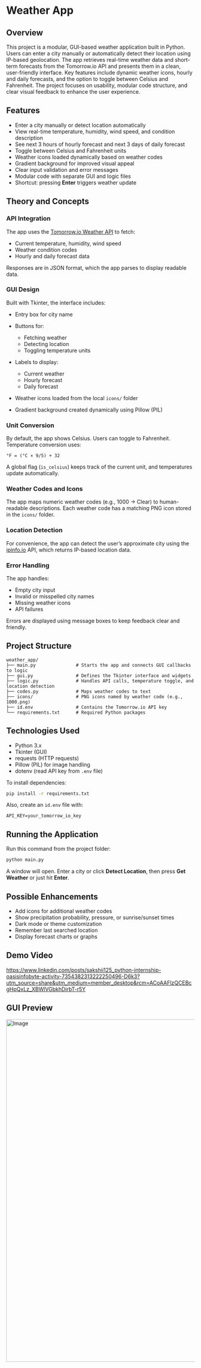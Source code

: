 # Weather App

## Overview

This project is a modular, GUI-based weather application built in Python. Users can enter a city manually or automatically detect their location using IP-based geolocation. The app retrieves real-time weather data and short-term forecasts from the Tomorrow.io API and presents them in a clean, user-friendly interface. Key features include dynamic weather icons, hourly and daily forecasts, and the option to toggle between Celsius and Fahrenheit. The project focuses on usability, modular code structure, and clear visual feedback to enhance the user experience.


## Features

* Enter a city manually or detect location automatically
* View real-time temperature, humidity, wind speed, and condition description
* See next 3 hours of hourly forecast and next 3 days of daily forecast
* Toggle between Celsius and Fahrenheit units
* Weather icons loaded dynamically based on weather codes
* Gradient background for improved visual appeal
* Clear input validation and error messages
* Modular code with separate GUI and logic files
* Shortcut: pressing **Enter** triggers weather update


## Theory and Concepts

### API Integration

The app uses the [Tomorrow.io Weather API](https://www.tomorrow.io/) to fetch:

* Current temperature, humidity, wind speed
* Weather condition codes
* Hourly and daily forecast data

Responses are in JSON format, which the app parses to display readable data.

### GUI Design

Built with Tkinter, the interface includes:

* Entry box for city name
* Buttons for:

  * Fetching weather
  * Detecting location
  * Toggling temperature units
* Labels to display:

  * Current weather
  * Hourly forecast
  * Daily forecast
* Weather icons loaded from the local `icons/` folder
* Gradient background created dynamically using Pillow (PIL)


### Unit Conversion

By default, the app shows Celsius. Users can toggle to Fahrenheit.
Temperature conversion uses:

```
°F = (°C × 9/5) + 32
```

A global flag (`is_celsius`) keeps track of the current unit, and temperatures update automatically.


### Weather Codes and Icons

The app maps numeric weather codes (e.g., 1000 → Clear) to human-readable descriptions.
Each weather code has a matching PNG icon stored in the `icons/` folder.


### Location Detection

For convenience, the app can detect the user’s approximate city using the [ipinfo.io](https://ipinfo.io/) API, which returns IP-based location data.


### Error Handling

The app handles:

* Empty city input
* Invalid or misspelled city names
* Missing weather icons
* API failures

Errors are displayed using message boxes to keep feedback clear and friendly.


## Project Structure

```
weather_app/
├── main.py               # Starts the app and connects GUI callbacks to logic
├── gui.py                # Defines the Tkinter interface and widgets
├── logic.py              # Handles API calls, temperature toggle, and location detection
├── codes.py              # Maps weather codes to text
├── icons/                # PNG icons named by weather code (e.g., 1000.png)
├── id.env                # Contains the Tomorrow.io API key
└── requirements.txt      # Required Python packages
```


## Technologies Used

* Python 3.x
* Tkinter (GUI)
* requests (HTTP requests)
* Pillow (PIL) for image handling
* dotenv (read API key from `.env` file)

To install dependencies:

```bash
pip install -r requirements.txt
```

Also, create an `id.env` file with:

```
API_KEY=your_tomorrow_io_key
```


## Running the Application

Run this command from the project folder:

```bash
python main.py
```

A window will open. Enter a city or click **Detect Location**, then press **Get Weather** or just hit **Enter**.


## Possible Enhancements

* Add icons for additional weather codes
* Show precipitation probability, pressure, or sunrise/sunset times
* Dark mode or theme customization
* Remember last searched location
* Display forecast charts or graphs


## Demo Video

https://www.linkedin.com/posts/sakshii125_python-internship-oasisinfobyte-activity-7354382313222250496-D6k3?utm_source=share&utm_medium=member_desktop&rcm=ACoAAFlzQCEBcgHpQxLz_XBWlVGbkhDirbT-r5Y


## GUI Preview

<img width="520" height="912" alt="Image" src="https://github.com/user-attachments/assets/91ae490e-9bf1-4037-97ce-4e247118e01a" />
